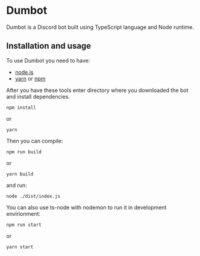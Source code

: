 # Dumbot

Dumbot is a Discord bot built using TypeScript language
and Node runtime.

## Installation and usage

To use Dumbot you need to have:

- [node.js](https://nodejs.org/en/)
- [yarn](https://yarnpkg.com/) or [npm](https://www.npmjs.com/)

After you have these tools enter directory where you downloaded
the bot and install dependencies.

```shell
npm install
```

or

```shell
yarn
```

Then you can compile:

```shell
npm run build
```

or

```shell
yarn build
```

and run:

```shell
node ./dist/index.js
```

You can also use ts-node with nodemon to run it in development envirionment:

```shell
npm run start
```

or

```shell
yarn start
```
